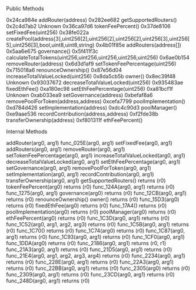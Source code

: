 Public Methods

0x24ca984e addRouter(address)
0x282ee682 getSupportedRouters()
0x2c4d7ab2 Unknown
0x36ca97d6 tokenFeePercent()
0x37de8106 setFixedFee(uint256)
0x38fe022a createPool(address[3],uint256[2],uint256[2],uint256[2],uint256[3],uint256[5],uint256[3],bool,uint8,uint8,string)
0x4b01f85e addRouters(address[])
0x5aa6e675 governance()
0x5f411f3c calculateTotalTokens(uint256,uint256,uint256,uint256,uint256)
0x6ae0b154 removeRouter(address)
0x6d3d1af9 setTokenFeePercentage(uint256)
0x715018a6 renounceOwnership()
0x87e56d04 increaseTotalValueLocked(uint256)
0x8da5cb5b owner()
0x8ec39f48 Unknown
0x93037672 decreaseTotalValueLocked(uint256)
0x935483ae fixedEthFee()
0xa180ec98 setEthFeePercentage(uint256)
0xa81bcf1f Unknown
0xab033ea9 setGovernance(address)
0xbefaf8a6 removePoolForToken(address,address)
0xcefa7799 poolImplementation()
0xd784d426 setImplementation(address)
0xdc4c90d3 poolManager()
0xe9aae536 recordContribution(address,address)
0xf2fde38b transferOwnership(address)
0xf801311f ethFeePercent()


Internal Methods

addRouter(arg0, arg1)
func_025E(arg0, arg1)
setFixedFee(arg0, arg1)
addRouters(arg0, arg1)
removeRouter(arg0, arg1)
setTokenFeePercentage(arg0, arg1)
increaseTotalValueLocked(arg0, arg1)
decreaseTotalValueLocked(arg0, arg1)
setEthFeePercentage(arg0, arg1)
setGovernance(arg0, arg1)
removePoolForToken(arg0, arg1)
setImplementation(arg0, arg1)
recordContribution(arg0, arg1)
transferOwnership(arg0, arg1)
getSupportedRouters() returns (r0)
tokenFeePercent(arg0) returns (r0)
func_124A(arg0, arg1) returns (r0)
func_1275(arg0, arg1)
governance(arg0) returns (r0)
func_12CB(arg0, arg1) returns (r0)
renounceOwnership()
owner() returns (r0)
func_15D3(arg0) returns (r0)
fixedEthFee(arg0) returns (r0)
func_17A4() returns (r0)
poolImplementation(arg0) returns (r0)
poolManager(arg0) returns (r0)
ethFeePercent(arg0) returns (r0)
func_1C3D(arg0, arg1) returns (r0)
func_1C52(arg0, arg1, arg2, arg3) returns (r0)
func_1C5B(arg0, arg1) returns (r0)
func_1C70() returns (r0)
func_1C74(arg0) returns (r0)
func_1C87(arg0, arg1) returns (r0)
func_1C93(arg0, arg1) returns (r0)
func_1CF0(arg0, arg1)
func_1DDA(arg0) returns (r0)
func_2186(arg0, arg1) returns (r0, r1)
func_21A3(arg0, arg1) returns (r0)
func_21D5(arg0, arg1) returns (r0)
func_21E4(arg0, arg1, arg2, arg3, arg4) returns (r0)
func_2234(arg0, arg1) returns (r0)
func_228E(arg0, arg1) returns (r0)
func_22A3(arg0, arg1) returns (r0)
func_22BB(arg0, arg1) returns (r0)
func_2305(arg0) returns (r0)
func_2309(arg0, arg1) returns (r0)
func_23CD(arg0, arg1) returns (r0)
func_248D(arg0, arg1) returns (r0)
